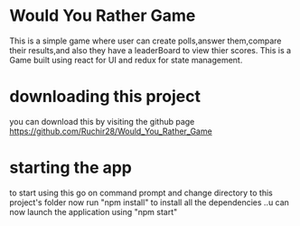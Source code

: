 # Would You Rather Game
This is a simple game where user can create polls,answer them,compare their
results,and also they have a leaderBoard to view thier scores.
This is a Game built using react for UI and redux for state management.

# downloading this project
you can download this by visiting the github page 
https://github.com/Ruchir28/Would_You_Rather_Game

# starting the app
to start using this go on command prompt and change directory to this project's folder
now run "npm install" to install all the dependencies
..u can now launch the application using "npm start"
